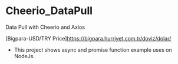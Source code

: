 # Cheerio_DataPull
Data Pull with Cheerio and Axios

[Bigpara-USD/TRY Price]https://bigpara.hurriyet.com.tr/doviz/dolar/

* This project shows async and promise function example uses on NodeJs.
